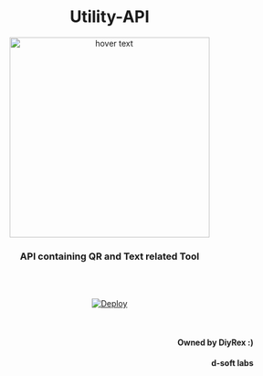 <h1 align="center">Utility-API</h1>

<p align="center">
  <img src="https://github.com/DiyRex/Utility-API/blob/main/Design/logo.png?raw=true" width="350" title="hover text">
</p>
<h3 align="center">API containing QR and Text related Tool</h3>
<br>
<br>
<p align="center">
  <a href="https://heroku.com/deploy?template=https://github.com/DiyRex/Utility-API/tree/main" align="center">
    <img src="https://www.herokucdn.com/deploy/button.svg" alt="Deploy">
</a>
</p>
<br>
<h4 align="right" font=>Owned by DiyRex :)</h4>
<h4 align="right" font=>d-soft labs</h4>
